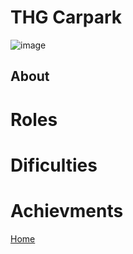 # THG Carpark


![image](https://imageurlhere.com)

## About

# Roles

# Dificulties

# Achievments

[Home](../index.md)
